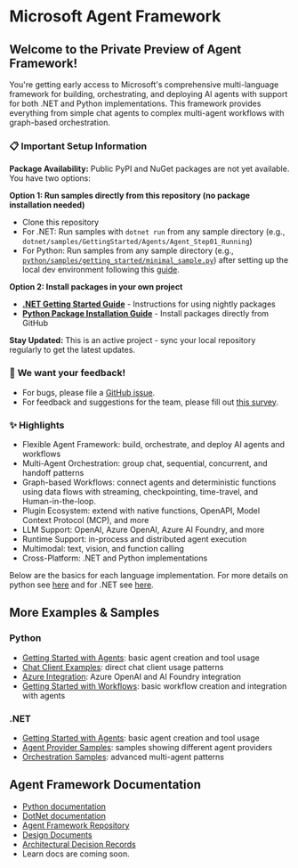# Microsoft Agent Framework

## Welcome to the Private Preview of Agent Framework!

You're getting early access to Microsoft's comprehensive multi-language framework for building, orchestrating, and deploying AI agents with support for both .NET and Python implementations. This framework provides everything from simple chat agents to complex multi-agent workflows with graph-based orchestration.

### 📋 Important Setup Information
**Package Availability:** Public PyPI and NuGet packages are not yet available. You have two options:

**Option 1: Run samples directly from this repository (no package installation needed)**
- Clone this repository
- For .NET: Run samples with `dotnet run` from any sample directory (e.g., `dotnet/samples/GettingStarted/Agents/Agent_Step01_Running`)
- For Python: Run samples from any sample directory (e.g., [`python/samples/getting_started/minimal_sample.py`](python/samples/getting_started/minimal_sample.py)) after setting up the local dev environment following this [guide](python/DEV_SETUP.md).

**Option 2: Install packages in your own project**
- **[.NET Getting Started Guide](./user-documentation-dotnet/getting-started/README.md)** - Instructions for using nightly packages
- **[Python Package Installation Guide](./user-documentation-python/getting-started/package_installation.md)** - Install packages directly from GitHub

**Stay Updated:** This is an active project - sync your local repository regularly to get the latest updates.

### 💬 **We want your feedback!** 
- For bugs, please file a [GitHub issue](https://github.com/microsoft/agent-framework/issues).
- For feedback and suggestions for the team, please fill out [this survey](https://forms.office.com/Pages/ResponsePage.aspx?id=v4j5cvGGr0GRqy180BHbR9huAe5pW55CqgnnimXONJJUMlVMUzdCN1ZGOURXODlBSVJOSkxERVNCNS4u).

### ✨ **Highlights**
- Flexible Agent Framework: build, orchestrate, and deploy AI agents and workflows
- Multi-Agent Orchestration: group chat, sequential, concurrent, and handoff patterns
- Graph-based Workflows: connect agents and deterministic functions using data flows with streaming, checkpointing, time-travel, and Human-in-the-loop.
- Plugin Ecosystem: extend with native functions, OpenAPI, Model Context Protocol (MCP), and more
- LLM Support: OpenAI, Azure OpenAI, Azure AI Foundry, and more
- Runtime Support: in-process and distributed agent execution
- Multimodal: text, vision, and function calling
- Cross-Platform: .NET and Python implementations

Below are the basics for each language implementation. For more details on python see [here](./python/README.md) and for .NET see [here](./dotnet/README.md).

## More Examples & Samples

### Python
- [Getting Started with Agents](./python/samples/getting_started/agents): basic agent creation and tool usage
- [Chat Client Examples](./python/samples/getting_started/chat_client): direct chat client usage patterns
- [Azure Integration](./python/packages/azure): Azure OpenAI and AI Foundry integration
- [Getting Started with Workflows](./python/samples/getting_started/workflow): basic workflow creation and integration with agents

### .NET
- [Getting Started with Agents](./dotnet/samples/GettingStarted/Agents): basic agent creation and tool usage
- [Agent Provider Samples](./dotnet/samples/GettingStarted/AgentProviders): samples showing different agent providers
- [Orchestration Samples](./dotnet/samples/GettingStarted/Orchestration): advanced multi-agent patterns

## Agent Framework Documentation

- [Python documentation](./user-documentation-python/README.md)
- [DotNet documentation](./user-documentation-dotnet/README.md)
- [Agent Framework Repository](https://github.com/microsoft/agent-framework)
- [Design Documents](./docs/design)
- [Architectural Decision Records](./docs/decisions)
- Learn docs are coming soon.